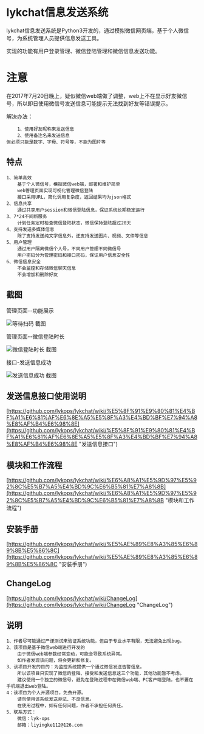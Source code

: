 # lykchat信息发送系统
lykchat信息发送系统是Python3开发的，通过模拟微信网页端，基于个人微信号，为系统管理人员提供信息发送工具。

实现的功能有用户登录管理、微信登陆管理和微信信息发送功能。


# 注意
在2017年7月20日晚上，疑似微信web端做了调整，web上不在显示好友微信号，所以即日使用微信号发送信息可能提示无法找到好友等错误提示。

解决办法：

        1、使用好友昵称来发送信息
        2、使用备注名来发送信息
	但必须只能是数字、字母、符号等，不能为图片等

## 特点

	1、简单高效
		基于个人微信号，模拟微信web端，部署和维护简单
		web管理页面实现可视化管理微信登陆
		接口采用URL，简化调用复杂度，返回结果均为json格式
	2、信息共享 
		通过共享用户session和微信登陆信息，保证系统长期稳定运行 
	3、7*24不间断服务
		计划任务定时检查微信登陆状态，微信保持登陆超过20天
	4、支持发送多媒体信息
		除了支持发送纯文字信息外，还支持发送图片、视频、文件等信息
	5、用户管理
		通过用户隔离微信个人号，不同用户管理不同微信号
		用户密码分为管理密码和接口密码，保证用户信息安全性
	6、微信信息安全
		不会监控和存储微信聊天信息
		不会增加和删除好友


## 截图

管理页面--功能展示

![等待扫码 截图](https://raw.githubusercontent.com/lykops/lykchat/master/doc/web页面--功能说明.jpg)


管理页面--微信登陆时长

![微信登陆时长 截图](https://raw.githubusercontent.com/lykops/lykchat/V2.1.0/doc/微信登陆时间超过1天.jpg)
 
接口-发送信息成功

![发送信息成功 截图](https://raw.githubusercontent.com/lykops/lykchat/master/doc/接口-发送信息成功.jpg)
 
	
## 发送信息接口使用说明
[https://github.com/lykops/lykchat/wiki/%E5%8F%91%E9%80%81%E4%BF%A1%E6%81%AF%E6%8E%A5%E5%8F%A3%E4%BD%BF%E7%94%A8%E8%AF%B4%E6%98%8E](https://github.com/lykops/lykchat/wiki/%E5%8F%91%E9%80%81%E4%BF%A1%E6%81%AF%E6%8E%A5%E5%8F%A3%E4%BD%BF%E7%94%A8%E8%AF%B4%E6%98%8E "发送信息接口")

## 模块和工作流程
[https://github.com/lykops/lykchat/wiki/%E6%A8%A1%E5%9D%97%E5%92%8C%E5%B7%A5%E4%BD%9C%E6%B5%81%E7%A8%8B](https://github.com/lykops/lykchat/wiki/%E6%A8%A1%E5%9D%97%E5%92%8C%E5%B7%A5%E4%BD%9C%E6%B5%81%E7%A8%8B "模块和工作流程")

## 安装手册
[https://github.com/lykops/lykchat/wiki/%E5%AE%89%E8%A3%85%E6%89%8B%E5%86%8C](https://github.com/lykops/lykchat/wiki/%E5%AE%89%E8%A3%85%E6%89%8B%E5%86%8C "安装手册")

## ChangeLog
[https://github.com/lykops/lykchat/wiki/ChangeLog](https://github.com/lykops/lykchat/wiki/ChangeLog "ChangeLog")
 
## 说明

	1、作者尽可能通过严谨测试来验证系统功能，但由于专业水平有限，无法避免出现bug。
	2、该项目是基于微信web端进行开发的
		由于微信web端参数经常变动，可能会导致系统异常。
		如作者发现该问题，将会更新和修复。
	3、该项目开发的目的：为监控系统提供一个通过微信发送告警信息。
		所以该项目只实现了微信的登陆、接受和发送信息这三个功能，其他功能暂不考虑。
		建议使用一个独立的微信号，避免在登陆过程中在微信web端、PC客户端登陆，也不要在手机端退出web登陆。
	4：该项目为个人开源项目，免费开源。
		请勿使用该系统发送非法、不良信息。
		在使用过程中，如有任何问题，作者不承担任何责任。
	5、联系方式：		
		微信：lyk-ops
		邮箱：liyingke112@126.com	


